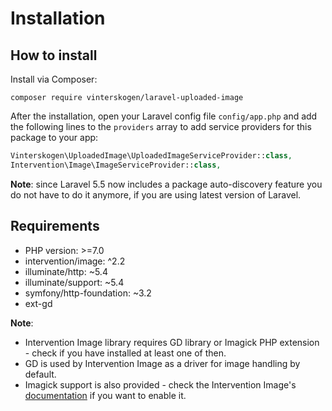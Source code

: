 # Installation

## How to install

Install via Composer:

`composer require vinterskogen/laravel-uploaded-image`

After the installation, open your Laravel config file `config/app.php` and add
the following lines to the `providers` array to add service providers for
this package to your app:

```php
Vinterskogen\UploadedImage\UploadedImageServiceProvider::class,
Intervention\Image\ImageServiceProvider::class,
```

**Note**: since Laravel 5.5 now includes a package auto-discovery feature you do
not have to do it anymore, if you are using latest version of Laravel.

## Requirements

- PHP version: >=7.0
- intervention/image: ^2.2
- illuminate/http: ~5.4
- illuminate/support: ~5.4
- symfony/http-foundation: ~3.2
- ext-gd

**Note**:

- Intervention Image library requires GD library or Imagick PHP extension -
  check if you have installed at least one of then.
- GD is used by Intervention Image as a driver for image handling by default.
- Imagick support is also provided - check the Intervention Image's 
  [documentation](http://image.intervention.io/getting_started/configuration)
if you want to enable it.

